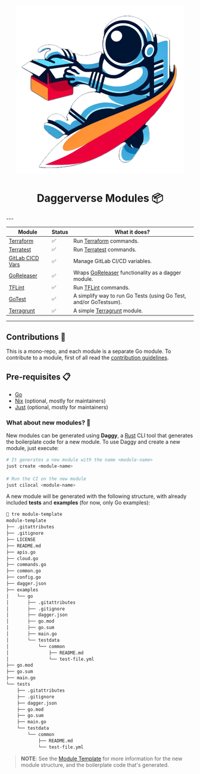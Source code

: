 <h1 align="center">
  <img alt="logo" src="docs/logo/daggerverse-logo-nobackground.png" width="450px"/><br/>
</h1>

<h1 align="center">Daggerverse Modules 📦</h1>
---

| Module                                         | Status | What it does?                                                                |
|------------------------------------------------|--------|------------------------------------------------------------------------------|
| [Terraform](terraform/README.md)               | ✅      | Run [Terraform](https://www.terraform.io) commands.                          |
| [Terratest](terratest/README.md)               | ✅      | Run [Terratest](https://terratest.gruntwork.io) commands.                    |
| [GitLab CICD Vars](gitlab-cicd-vars/README.md) | ✅      | Manage GitLab CI/CD variables.                                               |
| [GoReleaser](goreleaser/README.md)             | ✅      | Wraps [GoReleaser](https://goreleaser.com) functionality as a dagger module. |
| [TFLint](tflint/README.md)                     | ✅      | Run [TFLint](https://github.com/terraform-linters/tflint) commands.          |
| [GoTest](gotest/README.md)                     | ✅      | A simplify way to run Go Tests (using Go Test, and/or GoTestsum).            |
| [Terragrunt](terragrunt/README.md)             | ✅      | A simple [Terragrunt](https://terragrunt.gruntwork.io) module.               |

---

## Contributions 🤝

This is a mono-repo, and each module is a separate Go module. To contribute to a module, first of all read the [contribution guidelines](./CONTRIBUTING.md).

## Pre-requisites 📋

- [Go](https://golang.org)
- [Nix](https://nixos.org) (optional, mostly for maintainers)
- [Just](https://github.com/casey/just) (optional, mostly for maintainers)

### What about new modules? 🤔

New modules can be generated using **Daggy**, a [Rust](https://www.rust-lang.org) CLI tool that generates the boilerplate code for a new module. To use Daggy and create a new module, just execute:

```bash
# It generates a new module with the name <module-name>
just create <module-name>

# Run the CI on the new module
just cilocal <module-name>
```

A new module will be generated with the following structure, with already included **tests** and **examples** (for now, only Go examples):

```bash
 tre module-template
module-template
├── .gitattributes
├── .gitignore
├── LICENSE
├── README.md
├── apis.go
├── cloud.go
├── commands.go
├── common.go
├── config.go
├── dagger.json
├── examples
│   └── go
│       ├── .gitattributes
│       ├── .gitignore
│       ├── dagger.json
│       ├── go.mod
│       ├── go.sum
│       ├── main.go
│       └── testdata
│           └── common
│               ├── README.md
│               └── test-file.yml
├── go.mod
├── go.sum
├── main.go
└── tests
    ├── .gitattributes
    ├── .gitignore
    ├── dagger.json
    ├── go.mod
    ├── go.sum
    ├── main.go
    └── testdata
        └── common
            ├── README.md
            └── test-file.yml
```

>**NOTE**: See the [Module Template](./module-template) for more information for the new module structure, and the boilerplate code that's generated.
